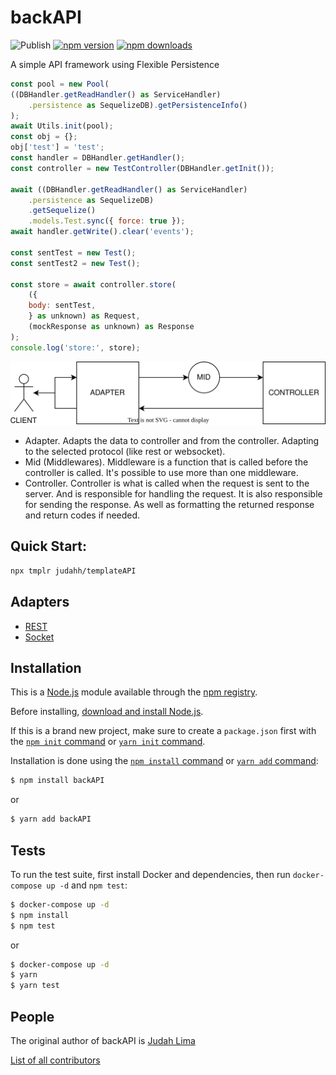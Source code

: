 # backAPI

![Publish](https://github.com/Judahh/backAPI/workflows/Publish/badge.svg)
[![npm version](https://badge.fury.io/js/backapi.svg)](https://badge.fury.io/js/backapi)
[![npm downloads](https://img.shields.io/npm/dt/backapi.svg)](https://img.shields.io/npm/dt/backapi.svg)

A simple API framework using Flexible Persistence

```js
const pool = new Pool(
((DBHandler.getReadHandler() as ServiceHandler)
    .persistence as SequelizeDB).getPersistenceInfo()
);
await Utils.init(pool);
const obj = {};
obj['test'] = 'test';
const handler = DBHandler.getHandler();
const controller = new TestController(DBHandler.getInit());

await ((DBHandler.getReadHandler() as ServiceHandler)
    .persistence as SequelizeDB)
    .getSequelize()
    .models.Test.sync({ force: true });
await handler.getWrite().clear('events');

const sentTest = new Test();
const sentTest2 = new Test();

const store = await controller.store(
    ({
    body: sentTest,
    } as unknown) as Request,
    (mockResponse as unknown) as Response
);
console.log('store:', store);
```

![Overview](./image/overview.svg)

- Adapter. Adapts the data to controller and from the controller. Adapting to the selected protocol (like rest or websocket).
- Mid (Middlewares). Middleware is a function that is called before the controller is called. It's possible to use more than one middleware.
- Controller. Controller is what is called when the request is sent to the server. And is responsible for handling the request. It is also responsible for sending the response. As well as formatting the returned response and return codes if needed.

## Quick Start:
```bash
npx tmplr judahh/templateAPI
```

## Adapters

- [REST](https://github.com/Judahh/backAPIRest)
- [Socket](https://github.com/Judahh/backAPISocket)

## Installation

This is a [Node.js](https://nodejs.org/en/) module available through the
[npm registry](https://www.npmjs.com/).

Before installing,
[download and install Node.js](https://nodejs.org/en/download/).

If this is a brand new project, make sure to create a `package.json` first with
the [`npm init` command](https://docs.npmjs.com/creating-a-package-json-file) or
[`yarn init` command](https://classic.yarnpkg.com/en/docs/cli/init/).

Installation is done using the
[`npm install` command](https://docs.npmjs.com/getting-started/installing-npm-packages-locally)
or [`yarn add` command](https://classic.yarnpkg.com/en/docs/cli/add):

```bash
$ npm install backAPI
```

or

```bash
$ yarn add backAPI
```

## Tests

To run the test suite, first install Docker and dependencies, then run
`docker-compose up -d` and `npm test`:

```bash
$ docker-compose up -d
$ npm install
$ npm test
```

or

```bash
$ docker-compose up -d
$ yarn
$ yarn test
```

## People

The original author of backAPI is [Judah Lima](https://github.com/Judahh)

[List of all contributors](https://github.com/Judahh/backAPI/graphs/contributors)
